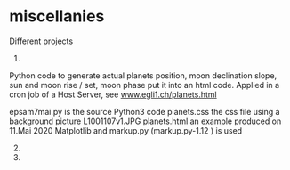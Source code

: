 # miscellanies

Different projects

1.

Python code to generate actual planets position, moon declination slope, sun and moon rise / set, moon phase put it into an html code. Applied in a cron job of a Host Server, see www.egli1.ch/planets.html

epsam7mai.py is the source Python3 code
planets.css the css file using a background picture L1001107v1.JPG
planets.html an example produced on 11.Mai 2020
Matplotlib and markup.py (markup.py-1.12 ) is used

2.

3.

